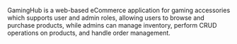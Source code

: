 GamingHub is a web-based eCommerce application for gaming accessories which supports user and admin roles, allowing users to browse and purchase products, while admins can manage inventory, perform CRUD operations on products, and handle order management.
